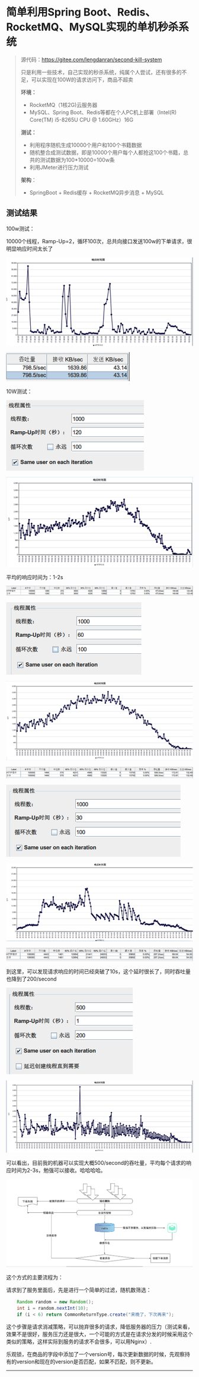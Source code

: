 # 简单利用Spring Boot、Redis、RocketMQ、MySQL实现的单机秒杀系统

> 源代码：https://gitee.com/lengdanran/second-kill-system
>
> 只是利用一些技术，自己实现的秒杀系统，纯属个人尝试，还有很多的不足，可以实现在100W的请求访问下，商品不超卖
>
> **环境：**
>
> - RocketMQ（1核2G)云服务器
> - MySQL、Spring Boot、Redis等都在个人PC机上部署（Intel(R) Core(TM) i5-8265U CPU @ 1.60GHz）16G
>
> **测试：**
>
> - 利用程序随机生成10000个用户和100个书籍数据
> - 随机整合成测试数据，即是10000个用户每个人都抢这100个书籍，总共的测试数据为100*10000=100w条
> - 利用JMeter进行压力测试
>
> **架构**：
>
> - SpringBoot + Redis缓存 + RocketMQ异步消息 + MySQL

## 测试结果

100w测试：

10000个线程，Ramp-Up=2，循环100次，总共向接口发送100w的下单请求，很明显响应时间太长了

![image-20210610182652714](README.assets/image-20210610182652714.png)

![image-20210610185459609](README.assets/image-20210610185459609.png)

10W测试：

![image-20210610200110540](README.assets/image-20210610200110540.png)

![image-20210610200134374](README.assets/image-20210610200134374.png)

平均的响应时间为：1-2s

![image-20210610200232671](README.assets/image-20210610200232671.png)

![image-20210610200818112](README.assets/image-20210610200818112.png)

![image-20210610200841886](README.assets/image-20210610200841886.png)

![image-20210610200958174](README.assets/image-20210610200958174.png)



![image-20210610201900835](README.assets/image-20210610201900835.png)

![image-20210610201936610](README.assets/image-20210610201936610.png)

![image-20210610202123213](README.assets/image-20210610202123213.png)

到这里，可以发现请求响应的时间已经突破了10s，这个延时很长了，同时吞吐量也降到了200/second

![image-20210610203103602](README.assets/image-20210610203103602.png)

![image-20210610203131994](README.assets/image-20210610203131994.png)

可以看出，目前我的机器可以实现大概500/second的吞吐量，平均每个请求的响应时间为2-3s，勉强可以接收。哈哈哈哈。

![image-20210610192948615](README.assets/image-20210610192948615.png)



这个方式的主要流程为：

请求到了服务里面后，先是进行一个简单的过滤，随机数筛选：

``` java
	Random random = new Random();
    int i = random.nextInt(10);
    if (i < 6) return CommonReturnType.create("来晚了，下次再来");
```

这个步骤是请求消减策略，可以抛弃很多的请求，降低服务器的压力（测试来看，效果不是很好，服务压力还是很大，一个可能的方式是在请求分发的时候采用这个类似的策略，这样实际到服务的请求不会很多，可以用Nginx）.

乐观锁，在商品的字段中添加了一个version号，每次更新数据的时候，先观察持有的version和现在的version是否匹配，如果不匹配，则不更新。

















---------

